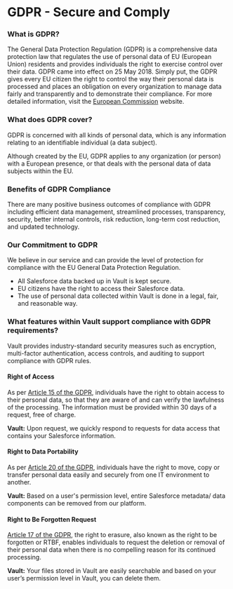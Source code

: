 # GDPR - Secure and Comply

### What is GDPR? <a href="#what-is-gdpr" id="what-is-gdpr"></a>

The General Data Protection Regulation (GDPR) is a comprehensive data protection law that regulates the use of personal data of EU (European Union) residents and provides individuals the right to exercise control over their data. GDPR came into effect on 25 May 2018. Simply put, the GDPR gives every EU citizen the right to control the way their personal data is processed and places an obligation on every organization to manage data fairly and transparently and to demonstrate their compliance. For more detailed information, visit the [European Commission](https://ec.europa.eu/info/law/law-topic/data-protection/eu-data-protection-rules_en) website.

### What does GDPR cover? <a href="#what-does-gdpr-cover" id="what-does-gdpr-cover"></a>

GDPR is concerned with all kinds of personal data, which is any information relating to an identifiable individual (a data subject).

Although created by the EU, GDPR applies to any organization (or person) with a European presence, or that deals with the personal data of data subjects within the EU.

### Benefits of GDPR Compliance <a href="#benefits-of-gdpr-compliance" id="benefits-of-gdpr-compliance"></a>

There are many positive business outcomes of compliance with GDPR including efficient data management, streamlined processes, transparency, security, better internal controls, risk reduction, long-term cost reduction, and updated technology.

### Our Commitment to GDPR <a href="#our-commitment-to-gdpr" id="our-commitment-to-gdpr"></a>

We believe in our service and can provide the level of protection for compliance with the EU General Data Protection Regulation.

* All Salesforce data backed up in Vault is kept secure.
* EU citizens have the right to access their Salesforce data.
* The use of personal data collected within Vault is done in a legal, fair, and reasonable way.

### W**hat features within Vault support compliance with GDPR requirements?** <a href="#what-features-within-vault-support-compliance-with-gdpr-requirements" id="what-features-within-vault-support-compliance-with-gdpr-requirements"></a>

Vault provides industry-standard security measures such as encryption, multi-factor authentication, access controls, and auditing to support compliance with GDPR rules.

#### R**ight of Access** <a href="#right-of-access" id="right-of-access"></a>

As per [Article 15 of the GDPR](https://gdpr-info.eu/art-15-gdpr/), individuals have the right to obtain access to their personal data, so that they are aware of and can verify the lawfulness of the processing. The information must be provided within 30 days of a request, free of charge.

**Vault:** Upon request, we quickly respond to requests for data access that contains your Salesforce information.

#### R**ight to Data Portability** <a href="#right-to-data-portability" id="right-to-data-portability"></a>

As per [Article 20 of the GDPR](https://gdpr-info.eu/art-20-gdpr/), individuals have the right to move, copy or transfer personal data easily and securely from one IT environment to another.

**Vault:** Based on a user's permission level, entire Salesforce metadata/ data components can be removed from our platform.

#### Right to Be Forgotten Request <a href="#right-to-be-forgotten-request" id="right-to-be-forgotten-request"></a>

[Article 17 of the GDPR](https://gdpr-info.eu/art-17-gdpr/), the right to erasure, also known as the right to be forgotten or RTBF, enables individuals to request the deletion or removal of their personal data when there is no compelling reason for its continued processing.

**Vault:** Your files stored in Vault are easily searchable and based on your user’s permission level in Vault, you can delete them.
